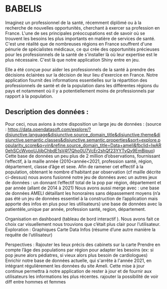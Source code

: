# BABELIS
Imaginez un professionnel de la santé, récemment diplômé ou à la recherche de nouvelles opportunités, cherchant à exercer sa profession en France. L'une de ses principales préoccupations est de savoir où se trouvent les besoins les plus importants en matière de services de santé. C'est une réalité que de nombreuses régions en France souffrent d'une pénurie de spécialistes médicaux, ce qui crée des opportunités précieuses pour les professionnels de la santé de s'installer là où leur expertise est le plus nécessaire. C'est là que notre application Shiny entre en jeu.
 
Elle a été conçue pour aider les professionnels de la santé à prendre des décisions éclairées sur la décision de leur lieu d'exercice en France. Notre application fournit des informations essentielles sur la répartition des professionnels de  santé et de la population dans les différentes régions du pays et notamment où il y a potentiellement moins de professionnels par rapport à la population.


 ## Description des données : 
Pour ceci, nous avions à notre disposition un large jeu de données :
(source : https://data.opendatasoft.com/explore/?disjunctive.language&disjunctive.source_domain_title&disjunctive.theme&disjunctive.semantic.classes&disjunctive.semantic.properties&sort=explore.popularity_score&q=vin&refine.source_domain_title=Data+ameli&fbclid=IwAR0ehSCcWvpoUJjjbChbdE1sV4f7Qho0U7VcEr2shQf23YYTyQy9EmBipuo) 
Cette base de données un peu plus de 2 million d’observations, fournissant l’effectif, à la maille année (2010<année<2021, profession santé, région, département, classe d’âge et sexe.
Afin de ramener cet effectif à la population, obtenant le nombre d'habitant par observation (cf maille décrite ci-dessus) nous avons fusionné notre jeu de données avec un autres jeux de données : 
un donnant l’effectif total de la pop par région, département et par année (allant de 2014 à 2021) 
Nous avons aussi merge avec : 
une base de données AMELI détaillant les honoraires sans dépassement moyens (n’a pas été un jeu de données essentiel à la construction de l’application mais apporte des infos en plus pour les utilisateurs)
une base de données avec la patientèle_unique par année, profession santé, region, département.

Organisation en dashboard (tableau de bord interactif ). Nous avons fait ce choix car visuellement nous trouvions que c’était plus clair pour l’utilisateur.
Exploration :
  Graphiques
  Carte 
  Data
Infos (résume d’une autre manière la requête de l’utilisateur)

Perspectives : 
Rajouter les lieux précis des cabinets sur la carte
Prendre en compte l’âge des populations par région pour adapter les besoins (ex: si pop jeune alors pédiatres, si vieux alors plus besoin de cardiologues)
Enrichir notre base de données actuelle, qui s'arrête à l'année 2021, en intégrant régulièrement les données du site Ameli. Cette mise à jour continue permettra à notre application de rester à jour et de fournir aux utilisateurs les informations les plus récentes.
rajouter la possibilité de voir diff entre hommes et femmes





